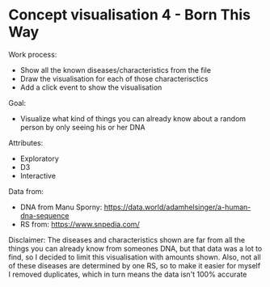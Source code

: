 # Concept visualisation 4 - Born This Way

Work process:
  - Show all the known diseases/characteristics from the file
  - Draw the visualisation for each of those characterisctics
  - Add a click event to show the visualisation
  

Goal:
  - Visualize what kind of things you can already know about a random person by only seeing his or her DNA
  

Attributes:
  - Exploratory
  - D3
  - Interactive
  
Data from: 
  - DNA from Manu Sporny: https://data.world/adamhelsinger/a-human-dna-sequence
  - RS from: https://www.snpedia.com/
  
Disclaimer: The diseases and characteristics shown are far from all the things you can already know from someones DNA, but that data was a lot to find, so I decided to limit this visualisation with amounts shown. Also, not all of these diseases are determined by one RS, so to make it easier for myself I removed duplicates, which in turn means the data isn't 100% accurate
